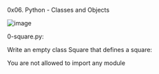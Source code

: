 0x06. Python - Classes and Objects

![image](https://user-images.githubusercontent.com/84716532/135184223-8e13521e-20d9-4ce5-8b96-f2bf5ea4b3b3.png)

0-square.py:

Write an empty class Square that defines a square:

You are not allowed to import any module




